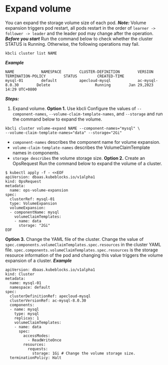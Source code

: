 # Expand volume
You can expand the storage volume size of each pod.
***Note:***
Volume expansion triggers pod restart, all pods restart in the order of `learner -> follower -> leader` and the leader pod may change after the operation.
***Before you start***
Run the command below to check whether the cluster STATUS is Running. Otherwise, the following operations may fail.
```
kbcli cluster list NAME
```
***Example***
```$ kbcli cluster list mysql-01
NAME            NAMESPACE        CLUSTER-DEFINITION        VERSION                TERMINATION-POLICY        STATUS         CREATED-TIME
mysql-01        default          apecloud-mysql            ac-mysql-8.0.30        Delete                    Running        Jan 29,2023 14:29 UTC+0800
```
***Steps:***
1. Expand volume.
**Option 1.** Use kbcli
Configure the values of `--component-names`, `--volume-claim-template-names`, and `--storage` and run the command below to expand the volume.
```
kbcli cluster volume-expand NAME --component-names="mysql" \
--volume-claim-template-names="data" --storage="2Gi"
```
- `component-names` describes the component name for volume expansion.
- `volume-claim-template-names` describes the VolumeClaimTemplate names in components.
- `storage describes` the volume storage size.
**Option 2.** Create an OpsRequest
Run the command below to expand the volume of a cluster.
```
$ kubectl apply -f - <<EOF
apiVersion: dbaas.kubeblocks.io/v1alpha1
kind: OpsRequest
metadata:
  name: ops-volume-expansion
spec:
  clusterRef: mysql-01
  type: VolumeExpansion
  volumeExpansion:
  - componentName: mysql
    volumeClaimTemplates:
    - name: data
      storage: "2Gi"
EOF
```
**Option 3.** Change the YAML file of the cluster.
Change the value of `spec.components.volumeClaimTemplates.spec.resources` in the cluster YAML file. `spec.components.volumeClaimTemplates.spec.resources` is the storage resource information of the pod and changing this value triggers the volume expansion of a cluster. 
***Example***
```
apiVersion: dbaas.kubeblocks.io/v1alpha1
kind: Cluster
metadata:
  name: mysql-01
  namespace: default
spec:
  clusterDefinitionRef: apecloud-mysql
  clusterVersionRef: ac-mysql-8.0.30
  components:
  - name: mysql
    type: mysql
    replicas: 1
    volumeClaimTemplates:
    - name: data
      spec:
        accessModes:
          - ReadWriteOnce
        resources:
          requests:
            storage: 1Gi # Change the volume storage size.
  terminationPolicy: Halt
```
